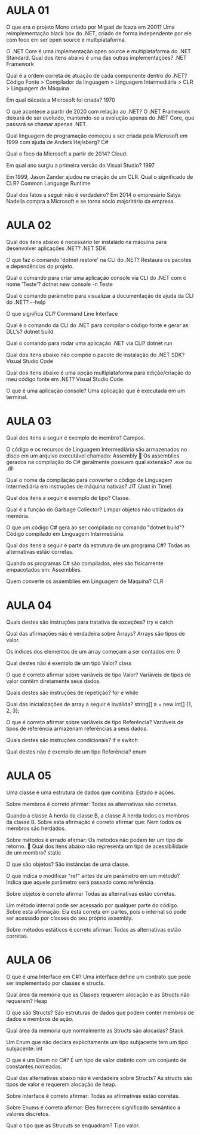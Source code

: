 # AULA 01

O que era o projeto Mono criado por Miguel de Icaza em 2001?
Uma reimplementação black box do .NET, criado de forma independente por ele com foco em ser open source e multiplataforma.

O .NET Core é uma implementação open source e multiplataforma do .NET Standard. Qual dos itens abaixo é uma das outras implementações?
.NET Framework

Qual é a ordem correta de atuação de cada componente dentro do .NET?
Código Fonte > Compilador da linguagem > Linguagem Intermediária > CLR > Linguagem de Máquina

Em qual década a Microsoft foi criada?
1970

O que acontece a partir de 2020 com relação ao .NET?
O .NET Framework deixará de ser evoluido, mantendo-se a evolução apenas do .NET Core, que passará se chamar apenas .NET.

Qual linguagem de programação começou a ser criada pela Microsoft em 1999 com ajuda de Anders Hejlsberg?
C#

Qual o foco da Microsoft a partir de 2014?
Cloud.

Em qual ano surgiu a primeira versão do Visual Studio?
1997

Em 1999, Jason Zander ajudou na criação de um CLR. Qual o significado de CLR?
Common Language Runtime

Qual dos fatos a seguir não é verdadeiro?
Em 2014 o empresário Satya Nadella compra a Microsoft e se torna sócio majoritário da empresa.

# AULA 02

Qual dos itens abaixo é necessário ter instalado na máquina para desenvolver aplicações .NET?
.NET SDK

O que faz o comando 'dotnet restore' na CLI do .NET?
Restaura os pacotes e dependências do projeto.

Qual o comando para criar uma aplicação console via CLI do .NET com o nome 'Teste'?
dotnet new console -n Teste

Qual o comando parâmetro para visualizar a documentação de ajuda da CLI do .NET?
--help

O que significa CLI?
Command Line Interface

Qual é o comando da CLI do .NET para compilar o código fonte e gerar as DLL's?
dotnet build

Qual o comando para rodar uma aplicação .NET via CLI?
dotnet run

Qual dos itens abaixo não compõe o pacote de instalação do .NET SDK?
Visual Studio Code

Qual dos itens abaixo é uma opção multiplataforma para edição/criação do meu código fonte em .NET?
Visual Studio Code.

O que é uma aplicação console?
Uma aplicação que é executada em um terminal.

# AULA 03

Qual dos itens a seguir é exemplo de membro?
Campos.

O código e os recursos de Linguagem Intermediária são armazenados no disco em um arquivo executável chamado:
Assembly

Os assemblies gerados na compilação do C# geralmente possuem qual extensão?
.exe ou .dll

Qual o nome da compilação para converter o código de Linguagem Intermediária em instruções de máquina nativas?
JIT (Just in Time)

Qual dos itens a seguir é exemplo de tipo?
Classe.

Qual é a função do Garbage Collector?
Limpar objetos não utilizados da memória.

O que um código C# gera ao ser compilado no comando "dotnet build"?
Código compilado em Linguagem Intermediária.

Qual dos itens a seguir é parte da estrutura de um programa C#?
Todas as alternativas estão corretas.

Quando os programas C# são compilados, eles são fisicamente empacotados em:
Assemblies.

Quem converte os assemblies em Linguagem de Máquina?
CLR

# AULA 04

Quais destes são instruções para tratativa de exceções?
try e catch

Qual das afirmações não é verdadeira sobre Arrays?
Arrays são tipos de valor.

Os índices dos elementos de um array começam a ser contados em:
0

Qual destes não é exemplo de um tipo Valor?
class

O que é correto afirmar sobre variáveis de tipo Valor?
Variáveis de tipos de valor contêm diretamente seus dados.

Quais destes são instruções de repetição?
for e while

Qual das inicializações de array a seguir é inválida?
string[] a = new int[] {1, 2, 3};

O que é correto afirmar sobre variáveis de tipo Referência?
Variáveis de tipos de referência armazenam referências a seus dados.

Quais destes são instruções condicionais?
if e switch

Qual destes não é exemplo de um tipo Referência?
enum

# AULA 05

Uma classe é uma estrutura de dados que combina:
Estado e ações.

Sobre membros é correto afirmar:
Todas as alternativas são corretas.

Quando a classe A herda da classe B, a classe A herda todos os membros da classe B. Sobre esta afirmação é correto afirmar que:
Nem todos os membros são herdados.

Sobre métodos é errado afirmar:
Os métodos não podem ter um tipo de retorno.

Qual dos itens abaixo não representa um tipo de acessibilidade de um membro?
static

O que são objetos?
São instâncias de uma classe.

O que indica o modificar "ref" antes de um parâmetro em um método?
Indica que aquele parâmetro será passado como referência.

Sobre objetos é correto afirmar
Todas as alternativas estão corretas.

Um método internal pode ser acessado por qualquer parte do código. Sobre esta afirmação:
Ela está correta em partes, pois o internal só pode ser acessado por classes do seu próprio assembly.

Sobre métodos estáticos é correto afirmar:
Todas as alternativas estão corretas.

# AULA 06

O que é uma Interface em C#?
Uma interface define um contrato que pode ser implementado por classes e structs.

Qual área da memória que as Classes requerem alocação e as Structs não requerem?
Heap

O que são Structs?
São estruturas de dados que podem conter membros de dados e membros de ação.

Qual área da memória que normalmente as Structs são alocadas?
Stack

Um Enum que não declara explicitamente um tipo subjacente tem um tipo subjacente:
int

O que é um Enum no C#?
É um tipo de valor distinto com um conjunto de constantes nomeadas.

Qual das alternativas abaixo não é verdadeira sobre Structs?
As structs são tipos de valor e requerem alocação de heap.

Sobre Interface é correto afirmar:
Todas as afirmativas estão corretas.

Sobre Enums é correto afirmar:
Eles fornecem significado semântico a valores discretos.

Qual o tipo que as Strucuts se enquadram?
Tipo valor.
